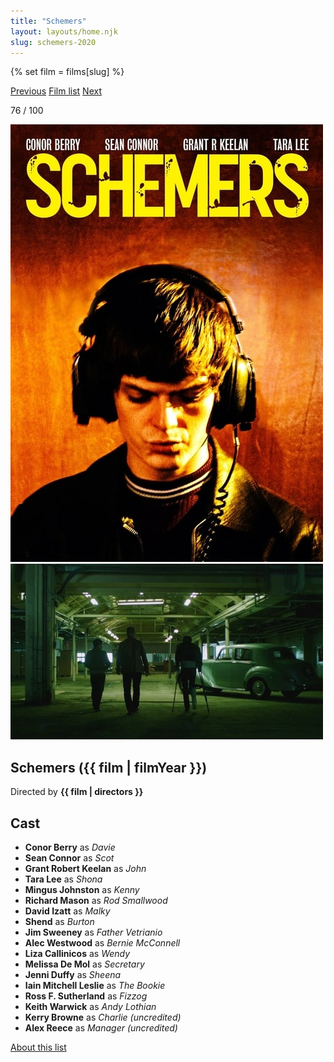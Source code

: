 ```yaml
---
title: "Schemers"
layout: layouts/home.njk
slug: schemers-2020
---
```


{% set film = films[slug] %}

<nav class="films">
  <a class="prev" href="../first-cow-2020">Previous</a>
  <a href="../">Film list</a>
  <a class="next" href="../eternal-beauty-2020">Next</a>
</nav>

<p>76 / 100</p>

<article class="film">
  <div class="backdrop-and-poster">
    <img class="poster" src="../films/posters/schemers-2020.jpg" alt="">
    <img class="backdrop" src="../films/backdrops/schemers-2020.jpg" alt="">
  </div>

  <h1>Schemers ({{ film | filmYear }})</h1>

  

  <p class="director">
    Directed by <strong>{{ film | directors }}</strong>
  </p>


  <h2>
    Cast
  </h2>
  <ul>
            <li><strong>Conor Berry</strong> as <em>Davie</em></li>
        <li><strong>Sean Connor</strong> as <em>Scot</em></li>
        <li><strong>Grant Robert Keelan</strong> as <em>John</em></li>
        <li><strong>Tara Lee</strong> as <em>Shona</em></li>
        <li><strong>Mingus Johnston</strong> as <em>Kenny</em></li>
        <li><strong>Richard Mason</strong> as <em>Rod Smallwood</em></li>
        <li><strong>David Izatt</strong> as <em>Malky</em></li>
        <li><strong>Shend</strong> as <em>Burton</em></li>
        <li><strong>Jim Sweeney</strong> as <em>Father Vetrianio</em></li>
        <li><strong>Alec Westwood</strong> as <em>Bernie McConnell</em></li>
        <li><strong>Liza Callinicos</strong> as <em>Wendy</em></li>
        <li><strong>Melissa De Mol</strong> as <em>Secretary</em></li>
        <li><strong>Jenni Duffy</strong> as <em>Sheena</em></li>
        <li><strong>Iain Mitchell Leslie</strong> as <em>The Bookie</em></li>
        <li><strong>Ross F. Sutherland</strong> as <em>Fizzog</em></li>
        <li><strong>Keith Warwick</strong> as <em>Andy Lothian</em></li>
        <li><strong>Kerry Browne</strong> as <em>Charlie (uncredited)</em></li>
        <li><strong>Alex Reece</strong> as <em>Manager (uncredited)</em></li>
  </ul>
</article>
<footer>
  <a href="../about">About this list</a>
</footer>
